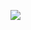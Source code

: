 [![](https://cdn.discordapp.com/attachments/903016027397431326/937445971674153070/ss.png)](https://discord.com/users/411829691285110784)
